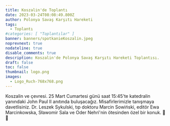 ```yaml
---
title: Koszalin'de Toplantı
date: 2023-03-24T08:08:49.800Z
author: Polonya Savaş Karşıtı Hareketi
tags:
  - Toplantı
#categories: [ "Toplantılar" ]
banner: banners/spotkanieKoszalin.jpeg
noprevnext: true
nodateline: true
disable_comments: true
description: Koszalin'de Polonya Savaş Karşıtı Hareketi Toplantısı.
draft: false
toc: false
thumbnail: logo.png
images:
  - Logo_Ruch-768x768.png
---
```


Koszalin ve çevresi. 25 Mart Cumartesi günü saat 15:45'te katedralin yanındaki John Paul II anıtında buluşacağız. Misafirlerimizle tanışmaya davetlisiniz. Dr. Leszek Sykulski, tıp doktoru Marcin Sowiński, editör Ewa Marcinkowska, Sławomir Sala ve Oder Nehri'nin ötesinden özel bir konuk. 💪😎
